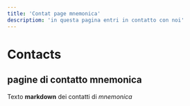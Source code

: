 ```yaml
---
title: 'Contat page mnemonica'
descriptiom: 'in questa pagina entri in contatto con noi'
---
```


# Contacts
## pagine di contatto mnemonica

Texto **markdown** dei contatti di _mnemonica_